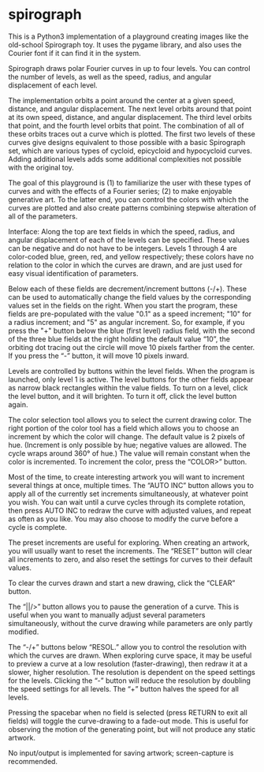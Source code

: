 # spirograph
This is a Python3 implementation of a playground creating images like the old-school Spirograph toy. It uses the pygame library, and also uses the Courier font if it can find it in the system.

Spirograph draws polar Fourier curves in up to four levels. You can control the number of levels, as well as the speed, radius, and angular displacement of each level. 

The implementation orbits a point around the center at a given speed, distance, and angular displacement. The next level orbits around that point at its own speed, distance, and angular displacement. The third level orbits that point, and the fourth level orbits that point. The combination of all of these orbits traces out a curve which is plotted. The first two levels of these curves give designs equivalent to those possible with a basic Spirograph set, which are various types of cycloid, epicycloid and hypocycloid curves. Adding additional levels adds some additional complexities not possible with the original toy. 

The goal of this playground is (1) to familiarize the user with these types of curves and with the effects of a Fourier series; (2) to make enjoyable generative art. To the latter end, you can control the colors with which the curves are plotted and also create patterns combining stepwise alteration of all of the parameters. 

Interface: Along the top are text fields in which the speed, radius, and angular displacement of each of the levels can be specified. These values can be negative and do not have to be integers. Levels 1 through 4 are color-coded blue, green, red, and yellow respectively; these colors have no relation to the color in which the curves are drawn, and are just used for easy visual identification of parameters. 

Below each of these fields are decrement/increment buttons (-/+). These can be used to automatically change the field values by the corresponding values set in the fields on the right. When you start the program, these fields are pre-populated with the value "0.1" as a speed increment; "10" for a radius increment; and "5" as angular increment. So, for example, if you press the "+" button below the blue (first level) radius field, with the second of the three blue fields at the right holding the default value “10”, the orbiting dot tracing out the circle will move 10 pixels farther from the center. If you press the “-” button, it will move 10 pixels inward. 

Levels are controlled by buttons within the level fields. When the program is launched, only level 1 is active. The level buttons for the other fields appear as narrow black rectangles within the value fields. To turn on a level, click the level button, and it will brighten. To turn it off, click the level button again.

The color selection tool allows you to select the current drawing color. The right portion of the color tool has a field which allows you to choose an increment by which the color will change. The default value is 2 pixels of hue. (Increment is only possible by hue; negative values are allowed. The cycle wraps around 360° of hue.) The value will remain constant when the color is incremented. To increment the color, press the “COLOR>” button. 

Most of the time, to create interesting artwork you will want to increment several things at once, multiple times. The “AUTO INC” button allows you to apply all of the currently set increments simultaneously, at whatever point you wish. You can wait until a curve cycles through its complete rotation, then press AUTO INC to redraw the curve with adjusted values, and repeat as often as you like. You may also choose to modify the curve before a cycle is complete. 

The preset increments are useful for exploring. When creating an artwork, you will usually want to reset the increments. The “RESET” button will clear all increments to zero, and also reset the settings for curves to their default values. 

To clear the curves drawn and start a new drawing, click the “CLEAR” button. 

The “||/>” button allows you to pause the generation of a curve. This is useful when you want to manually adjust several parameters simultaneously, without the curve drawing while parameters are only partly modified.

The “-/+” buttons below “RESOL.” allow you to control the resolution with which the curves are drawn. When exploring curve space, it may be useful to preview a curve at a low resolution (faster-drawing), then redraw it at a slower, higher resolution. The resolution is dependent on the speed settings for the levels. Clicking the “-” button will reduce the resolution by doubling the speed settings for all levels. The “+” button halves the speed for all levels. 

Pressing the spacebar when no field is selected (press RETURN to exit all fields) will toggle the curve-drawing to a fade-out mode. This is useful for observing the motion of the generating point, but will not produce any static artwork.

No input/output is implemented for saving artwork; screen-capture is recommended.



